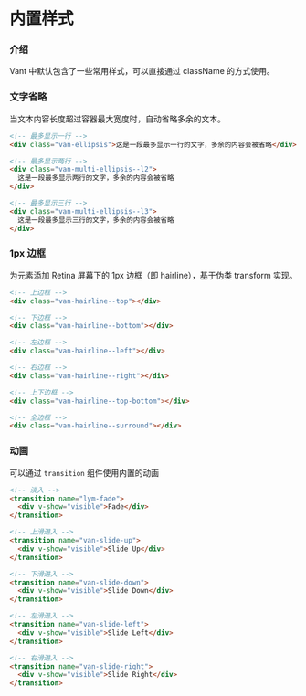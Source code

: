 # 内置样式

### 介绍

Vant 中默认包含了一些常用样式，可以直接通过 className 的方式使用。

### 文字省略

当文本内容长度超过容器最大宽度时，自动省略多余的文本。

```html
<!-- 最多显示一行 -->
<div class="van-ellipsis">这是一段最多显示一行的文字，多余的内容会被省略</div>

<!-- 最多显示两行 -->
<div class="van-multi-ellipsis--l2">
  这是一段最多显示两行的文字，多余的内容会被省略
</div>

<!-- 最多显示三行 -->
<div class="van-multi-ellipsis--l3">
  这是一段最多显示三行的文字，多余的内容会被省略
</div>
```

### 1px 边框

为元素添加 Retina 屏幕下的 1px 边框（即 hairline），基于伪类 transform 实现。

```html
<!-- 上边框 -->
<div class="van-hairline--top"></div>

<!-- 下边框 -->
<div class="van-hairline--bottom"></div>

<!-- 左边框 -->
<div class="van-hairline--left"></div>

<!-- 右边框 -->
<div class="van-hairline--right"></div>

<!-- 上下边框 -->
<div class="van-hairline--top-bottom"></div>

<!-- 全边框 -->
<div class="van-hairline--surround"></div>
```

### 动画

可以通过 `transition` 组件使用内置的动画

```html
<!-- 淡入 -->
<transition name="lym-fade">
  <div v-show="visible">Fade</div>
</transition>

<!-- 上滑进入 -->
<transition name="van-slide-up">
  <div v-show="visible">Slide Up</div>
</transition>

<!-- 下滑进入 -->
<transition name="van-slide-down">
  <div v-show="visible">Slide Down</div>
</transition>

<!-- 左滑进入 -->
<transition name="van-slide-left">
  <div v-show="visible">Slide Left</div>
</transition>

<!-- 右滑进入 -->
<transition name="van-slide-right">
  <div v-show="visible">Slide Right</div>
</transition>
```
